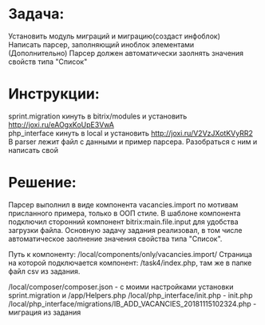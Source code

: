 # Задача:
Установить модуль миграций и миграцию(создаст инфоблок)  
Написать парсер, заполняющий иноблок элементами  
(Дополнительно) Парсер должен автоматически заолнять значения свойств типа "Список"
# Инструкции:
sprint.migration кинуть в bitrix/modules и установить http://joxi.ru/eAOgxKoUpE3VwA  
php_interface кинуть в local и установить http://joxi.ru/V2VzJXotKVyRR2  
В parser лежит файл с данными и пример парсера. Разобраться с ним и написать свой  
# Решение:
Парсер выполнил в виде компонента vacancies.import по мотивам присланного примера, только в ООП стиле.
В шаблоне компонента подключил сторонний компонент bitrix:main.file.input для удобства загрузки файла.
Основную задачу задания реализовал, в том числе автоматическое заолнение значения свойства типа "Список".

Путь к компоненту: /local/components/only/vacancies.import/
Страница на которой подключается компонент: /task4/index.php, там же в папке файл csv из задания.

/local/composer/composer.json - с моими настройками установки sprint.migration и /app/Helpers.php
/local/php_interface/init.php - init.php
/local/php_interface/migrations/IB_ADD_VACANCIES_20181115102324.php - миграция из задания
